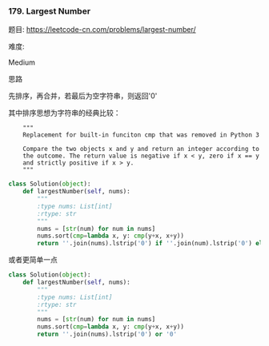 ### 179. Largest Number

题目:
<https://leetcode-cn.com/problems/largest-number/>


难度:

Medium


思路

先排序，再合并，若最后为空字符串，则返回'0'

其中排序思想为字符串的经典比较：
```
    """
    Replacement for built-in funciton cmp that was removed in Python 3

    Compare the two objects x and y and return an integer according to
    the outcome. The return value is negative if x < y, zero if x == y
    and strictly positive if x > y.
    """
```

```python
class Solution(object):
    def largestNumber(self, nums):
        """
        :type nums: List[int]
        :rtype: str
        """
        nums = [str(num) for num in nums]
        nums.sort(cmp=lambda x, y: cmp(y+x, x+y))
        return ''.join(nums).lstrip('0') if ''.join(num).lstrip('0') else '0'
```
或者更简单一点

```python
class Solution(object):
    def largestNumber(self, nums):
        """
        :type nums: List[int]
        :rtype: str
        """
        nums = [str(num) for num in nums]
        nums.sort(cmp=lambda x, y: cmp(y+x, x+y))
        return ''.join(nums).lstrip('0') or '0'
```

